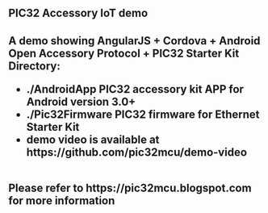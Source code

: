 <h2>PIC32 Accessory IoT demo<h2>
<p>
A demo showing AngularJS + Cordova + Android Open Accessory Protocol + PIC32 Starter Kit
<br>
Directory: 
<ul>
<li>./AndroidApp PIC32 accessory kit APP for Android version 3.0+</li>
<li>./Pic32Firmware PIC32 firmware for Ethernet Starter Kit</li>
<li>demo video is available at https://github.com/pic32mcu/demo-video</li>
</ul>
<br>
Please refer to https://pic32mcu.blogspot.com for more information
</p>
